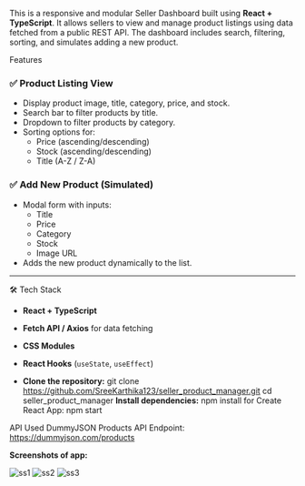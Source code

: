 This is a responsive and modular Seller Dashboard built using **React + TypeScript**. It allows sellers to view and manage product listings using data fetched from a public REST API. The dashboard includes search, filtering, sorting, and simulates adding a new product.

 Features

### ✅ Product Listing View
- Display product image, title, category, price, and stock.
- Search bar to filter products by title.
- Dropdown to filter products by category.
- Sorting options for:
  - Price (ascending/descending)
  - Stock (ascending/descending)
  - Title (A-Z / Z-A)

### ✅ Add New Product (Simulated)
- Modal form with inputs:
  - Title
  - Price
  - Category
  - Stock
  - Image URL
- Adds the new product dynamically to the list.

---

 🛠️ Tech Stack

- **React + TypeScript**
- **Fetch API / Axios** for data fetching
- **CSS Modules**
- **React Hooks** (`useState`, `useEffect`)

-  **Clone the repository:**
   git clone https://github.com/SreeKarthika123/seller_product_manager.git
   cd seller_product_manager
  **Install dependencies:**
   npm install
 for Create React App:
    npm start
   
API Used
DummyJSON Products API
Endpoint: https://dummyjson.com/products

**Screenshots of app:**

![ss1](https://github.com/user-attachments/assets/d0bc3ce0-788c-4f6c-89fc-18fb301cdab1)
![ss2](https://github.com/user-attachments/assets/beee783f-151a-464c-a401-4c19da789509)
![ss3](https://github.com/user-attachments/assets/f4131be7-39e6-4eab-85ac-83da5c798b51)






